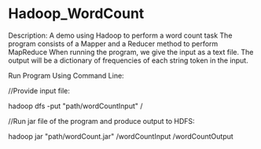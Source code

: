 # Hadoop_WordCount
Description: A demo using Hadoop to perform a word count task
The program consists of a Mapper and a Reducer method to perform MapReduce
When running the program, we give the input as a text file. The output will be a dictionary of frequencies of each string token in the input.


Run Program Using Command Line:

//Provide input file:

hadoop dfs -put "path/wordCountInput" /


//Run jar file of the program and produce output to HDFS:

hadoop jar "path/wordCount.jar" /wordCountInput /wordCountOutput
